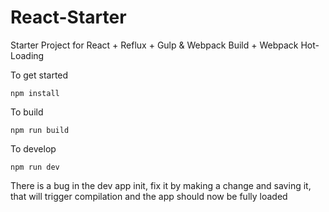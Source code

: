 # React-Starter
Starter Project for React + Reflux + Gulp &amp; Webpack Build + Webpack Hot-Loading


To get started

	npm install
	
To build

	npm run build
	
To develop

	npm run dev
	
There is a bug in the dev app init, fix it by making a change and saving it, 
that will trigger compilation and the app should now be fully loaded


